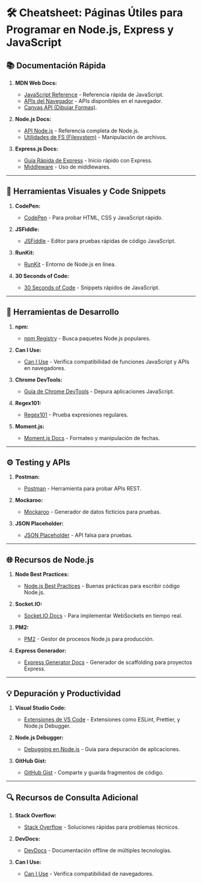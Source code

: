 # 🛠️ Cheatsheet: Páginas Útiles para Programar en Node.js, Express y JavaScript

## **📚 Documentación Rápida**
1. **MDN Web Docs:**
   - [JavaScript Reference](https://developer.mozilla.org/en-US/docs/Web/JavaScript/Reference) - Referencia rápida de JavaScript.
   - [APIs del Navegador](https://developer.mozilla.org/en-US/docs/Web/API) - APIs disponibles en el navegador.
   - [Canvas API (Dibujar Formas)](https://developer.mozilla.org/en-US/docs/Web/API/Canvas_API/Tutorial/Drawing_shapes).

2. **Node.js Docs:**
   - [API Node.js](https://nodejs.org/dist/latest/docs/api/) - Referencia completa de Node.js.
   - [Utilidades de FS (Filesystem)](https://nodejs.org/dist/latest/docs/api/fs.html) - Manipulación de archivos.

3. **Express.js Docs:**
   - [Guía Rápida de Express](https://expressjs.com/en/starter/hello-world.html) - Inicio rápido con Express.
   - [Middleware](https://expressjs.com/en/guide/using-middleware.html) - Uso de middlewares.

---

## **🎨 Herramientas Visuales y Code Snippets**
1. **CodePen:**  
   - [CodePen](https://codepen.io/) - Para probar HTML, CSS y JavaScript rápido.
   
2. **JSFiddle:**  
   - [JSFiddle](https://jsfiddle.net/) - Editor para pruebas rápidas de código JavaScript.

3. **RunKit:**  
   - [RunKit](https://runkit.com/home) - Entorno de Node.js en línea.

4. **30 Seconds of Code:**  
   - [30 Seconds of Code](https://www.30secondsofcode.org/) - Snippets rápidos de JavaScript.

---

## **🔧 Herramientas de Desarrollo**
1. **npm:**
   - [npm Registry](https://www.npmjs.com/) - Busca paquetes Node.js populares.

2. **Can I Use:**
   - [Can I Use](https://caniuse.com/) - Verifica compatibilidad de funciones JavaScript y APIs en navegadores.

3. **Chrome DevTools:**
   - [Guía de Chrome DevTools](https://developer.chrome.com/docs/devtools/) - Depura aplicaciones JavaScript.

4. **Regex101:**
   - [Regex101](https://regex101.com/) - Prueba expresiones regulares.

5. **Moment.js:**
   - [Moment.js Docs](https://momentjs.com/) - Formateo y manipulación de fechas.

---

## **⚙️ Testing y APIs**
1. **Postman:**  
   - [Postman](https://www.postman.com/) - Herramienta para probar APIs REST.

2. **Mockaroo:**  
   - [Mockaroo](https://mockaroo.com/) - Generador de datos ficticios para pruebas.

3. **JSON Placeholder:**  
   - [JSON Placeholder](https://jsonplaceholder.typicode.com/) - API falsa para pruebas.

---

## **🌐 Recursos de Node.js**
1. **Node Best Practices:**  
   - [Node.js Best Practices](https://github.com/goldbergyoni/nodebestpractices) - Buenas prácticas para escribir código Node.js.

2. **Socket.IO:**  
   - [Socket.IO Docs](https://socket.io/docs/v4/) - Para implementar WebSockets en tiempo real.

3. **PM2:**  
   - [PM2](https://pm2.keymetrics.io/) - Gestor de procesos Node.js para producción.

4. **Express Generador:**
   - [Express Generator Docs](https://expressjs.com/en/starter/generator.html) - Generador de scaffolding para proyectos Express.

---

## **💡 Depuración y Productividad**
1. **Visual Studio Code:**  
   - [Extensiones de VS Code](https://marketplace.visualstudio.com/) - Extensiones como ESLint, Prettier, y Node.js Debugger.

2. **Node.js Debugger:**  
   - [Debugging en Node.js](https://nodejs.org/en/docs/guides/debugging-getting-started/) - Guía para depuración de aplicaciones.

3. **GitHub Gist:**  
   - [GitHub Gist](https://gist.github.com/) - Comparte y guarda fragmentos de código.

---

## **🔍 Recursos de Consulta Adicional**
1. **Stack Overflow:**  
   - [Stack Overflow](https://stackoverflow.com/) - Soluciones rápidas para problemas técnicos.

2. **DevDocs:**  
   - [DevDocs](https://devdocs.io/) - Documentación offline de múltiples tecnologías.

3. **Can I Use:**  
   - [Can I Use](https://caniuse.com/) - Verifica compatibilidad de navegadores.
